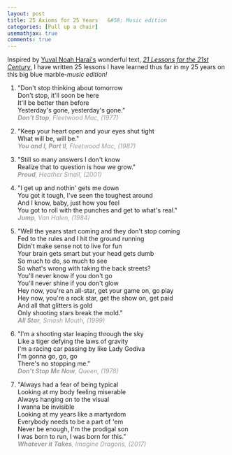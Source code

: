 ```yaml
---
layout: post
title: 25 Axioms for 25 Years	&#58; Music edition
categories: [Pull up a chair]
usemathjax: true
comments: true
---
```


Inspired by [Yuval Noah Harai's](https://www.ynharari.com/about/) wonderful text, [*21 Lessons for the 21st Century*](https://www.amazon.ca/Lessons-21st-Century-Yuval-Harari/dp/0771048882/ref=sr_1_1?adgrpid=1356797581896216&hvadid=84800003692843&hvbmt=be&hvdev=c&hvlocphy=123984&hvnetw=o&hvqmt=e&hvtargid=kwd-84800019577937%3Aloc-32&hydadcr=10230_10408543&keywords=21+lessons+for+the+21st+century+by+yuval+noah+harari&qid=1652460161&sr=8-1), I have written 25 lessons I have learned thus far in my 25 years on this big blue marble-*music edition!*
    
  1.  <p>"Don't stop thinking about tomorrow<br>
      Don't stop, it'll soon be here<br>
      It'll be better than before<br>
      Yesterday's gone, yesterday's gone."<br>
      <span style = "color:#989d9e"><em><b>Don't Stop</b>, Fleetwood Mac, (1977)</em></span>
      </p>

  2.  <p>"Keep your heart open and your eyes shut tight<br>
       What will be, will be."<br>
       <span style = "color:#989d9e"><em><b>You and I, Part II</b>, Fleetwood Mac, (1987)</em></span>
       </p>

  3.  <p>"Still so many answers I don't know<br>
      Realize that to question is how we grow."<br>
      <span style = "color:#989d9e"><em><b>Proud</b>, Heather Small, (2001)</em></span>
      </p>

  4.  <p>"I get up and nothin' gets me down<br>
      You got it tough, I've seen the toughest around<br>
      And I know, baby, just how you feel<br>
      You got to roll with the punches and get to what's real."<br>
      <span style = "color:#989d9e"><em><b>Jump</b>, Van Halen, (1984)</em></span>
      </p>
    
   5.  <p>"Well the years start coming and they don't stop coming<br>
       Fed to the rules and I hit the ground running<br>
       Didn't make sense not to live for fun<br>
       Your brain gets smart but your head gets dumb<br>
       So much to do, so much to see<br>
       So what's wrong with taking the back streets?<br>
       You'll never know if you don't go<br>
       You'll never shine if you don't glow<br>
       Hey now, you're an all-star, get your game on, go play<br>
       Hey now, you're a rock star, get the show on, get paid<br>
       And all that glitters is gold<br>
       Only shooting stars break the mold."<br>
       <span style = "color:#989d9e"><em><b>All Star</b>, Smash Mouth, (1999)</em></span>
       </p>
       
   6.  <p>"I'm a shooting star leaping through the sky<br> 
       Like a tiger defying the laws of gravity<br>
       I'm a racing car passing by like Lady Godiva<br>
       I'm gonna go, go, go<br>
       There's no stopping me."<br>
       <span style = "color:#989d9e"><em><b>Don't Stop Me Now</b>, Queen, (1978)</em></span>
       </p>

  7.   <p>"Always had a fear of being typical<br>
        Looking at my body feeling miserable<br>
        Always hanging on to the visual<br>
        I wanna be invisible<br>
        Looking at my years like a martyrdom<br>
        Everybody needs to be a part of 'em<br>
        Never be enough, I'm the prodigal son<br>
        I was born to run, I was born for this."<br>
        <span style = "color:#989d9e"><em><b>Whatever it Takes</b>, Imagine Dragons, (2017)</em></span>































